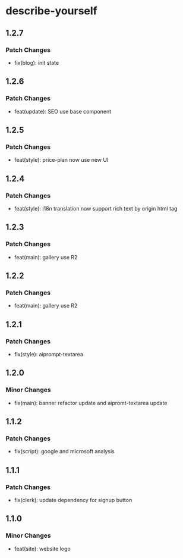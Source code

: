 # describe-yourself

## 1.2.7

### Patch Changes

- fix(blog): init state

## 1.2.6

### Patch Changes

- feat(update): SEO use base component

## 1.2.5

### Patch Changes

- feat(style): price-plan now use new UI

## 1.2.4

### Patch Changes

- feat(style): i18n translation now support rich text by origin html tag

## 1.2.3

### Patch Changes

- feat(main): gallery use R2

## 1.2.2

### Patch Changes

- feat(main): gallery use R2

## 1.2.1

### Patch Changes

- fix(style): aiprompt-textarea

## 1.2.0

### Minor Changes

- fix(main): banner refactor update and aipromt-textarea update

## 1.1.2

### Patch Changes

- fix(script): google and microsoft analysis

## 1.1.1

### Patch Changes

- fix(clerk): update dependency for signup button

## 1.1.0

### Minor Changes

- feat(site): website logo
